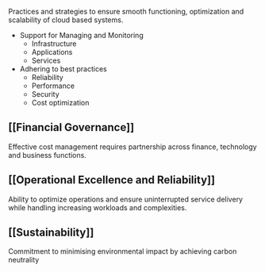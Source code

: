 Practices and strategies to ensure smooth functioning, optimization and scalability of cloud based systems.

- Support for Managing and Monitoring
	- Infrastructure
	- Applications
	- Services
- Adhering to best practices
	- Reliability
	- Performance
	- Security
	- Cost optimization


## [[Financial Governance]]

Effective cost management requires partnership across finance, technology and business functions.


## [[Operational Excellence and Reliability]]

Ability to optimize operations and ensure uninterrupted service delivery while handling increasing workloads and complexities.


## [[Sustainability]]

Commitment to minimising environmental impact by achieving carbon neutrality
